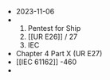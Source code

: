 - 2023-11-06
- 1. Pentest for Ship
  2. [[UR E26]] / 27
  3. IEC
- Chapter 4 Part X (UR E27)
- [[IEC 61162]] -460
-